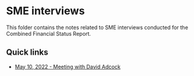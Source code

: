 # SME interviews 

This folder contains the notes related to SME interviews conducted for the Combined Financial Status Report. 

## Quick links

- [May 10, 2022 - Meeting with David Adcock](https://github.com/department-of-veterans-affairs/va.gov-team/blob/master/products/combined_fsr/research/sme-interviews/05102022-sme-interview.md)
